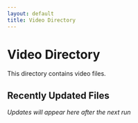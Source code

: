 ```yaml
---
layout: default
title: Video Directory
---
```


# Video Directory

This directory contains video files.

<!-- RECENT_CHANGES_START -->
## Recently Updated Files

*Updates will appear here after the next run*

<!-- RECENT_CHANGES_END -->